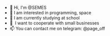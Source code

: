 - 👋 Hi, I'm @SEMES
- 👀 I am interested in programming, space
- 🌱 I am currently studying at school
- 💞 ️ I want to cooperate with small businesses
- 📫 You can contact me on telegram: @page_off

<!---
SEMESELFIE/SEMESELFIE is a ✨ special ✨ repository because its `README.md` (this file) appears on your GitHub profile.
You can click the Preview link to take a look at your changes.
--->
